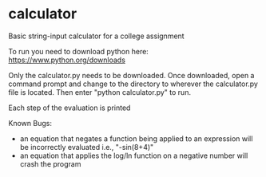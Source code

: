 # calculator
Basic string-input calculator for a college assignment

To run you need to download python here: https://www.python.org/downloads

Only the calculator.py needs to be downloaded. Once downloaded, open a command prompt and change to the directory to wherever the calculator.py file is located. Then enter "python calculator.py" to run.

Each step of the evaluation is printed

Known Bugs:
- an equation that negates a function being applied to an expression will be incorrectly evaluated i.e., "-sin(8+4)" 
- an equation that applies the log/ln function on a negative number will crash the program

